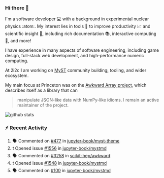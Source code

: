 ### Hi there 👋 

I'm a software developer 💻 with a background in experimental nuclear physics :atom:. My interest lies in tools :wrench: to improve productivity :chart_with_upwards_trend: and scientific insight :telescope:, including rich documentation 📚, interactive computing 🧮, and more! 

I have experience in many aspects of software engineering, including game design, full-stack web development, and high-performance numeric computing. 

At 2i2c I am working on [MyST](https://github.com/jupyter-book/mystmd) community building, tooling, and wider ecosystem. 

My main focus at Princeton was on the [Awkward Array project](awkward-array.org/), which describes itself as a library that can 
> manipulate JSON-like data with NumPy-like idioms. I remain an active maintainer of the project. 

![github stats](https://github-readme-stats.vercel.app/api?username=agoose77&show_icons=true&hide_rank=true&hide_title=true&bg_color=30,e76445,904e95&text_color=efe3ec&icon_color=efe3ec)
<!--
**agoose77/agoose77** is a ✨ _special_ ✨ repository because its `README.md` (this file) appears on your GitHub profile.

Here are some ideas to get you started:

- 🔭 I’m currently working on ...
- 🌱 I’m currently learning ...
- 👯 I’m looking to collaborate on ...
- 🤔 I’m looking for help with ...
- 💬 Ask me about ...
- 📫 How to reach me: ...
- 😄 Pronouns: ...
- ⚡ Fun fact: ...
-->

### :zap: Recent Activity

<!--START_SECTION:activity-->
1. 🗣 Commented on [#477](https://github.com/jupyter-book/myst-theme/pull/477#issuecomment-2383183008) in [jupyter-book/myst-theme](https://github.com/jupyter-book/myst-theme)
2. ❗ Opened issue [#1556](https://github.com/jupyter-book/mystmd/issues/1556) in [jupyter-book/mystmd](https://github.com/jupyter-book/mystmd)
3. 🗣 Commented on [#3258](https://github.com/scikit-hep/awkward/issues/3258#issuecomment-2378506662) in [scikit-hep/awkward](https://github.com/scikit-hep/awkward)
4. ❗ Opened issue [#1548](https://github.com/jupyter-book/mystmd/issues/1548) in [jupyter-book/mystmd](https://github.com/jupyter-book/mystmd)
5. 🗣 Commented on [#100](https://github.com/jupyter-book/mystmd/issues/100#issuecomment-2377327919) in [jupyter-book/mystmd](https://github.com/jupyter-book/mystmd)
<!--END_SECTION:activity-->
